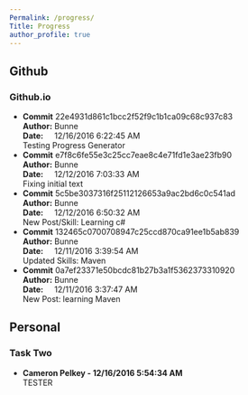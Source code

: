 ```yaml
---
Permalink: /progress/
Title: Progress
author_profile: true
---
```


## Github

### Github.io

- **Commit** 22e4931d861c1bcc2f52f9c1b1ca09c68c937c83<br/>
**Author:** Bunne<br/>
**Date:**&nbsp;&nbsp;&nbsp;&nbsp; 12/16/2016 6:22:45 AM<br/>
Testing Progress Generator
- **Commit** e7f8c6fe55e3c25cc7eae8c4e71fd1e3ae23fb90<br/>
**Author:** Bunne<br/>
**Date:**&nbsp;&nbsp;&nbsp;&nbsp; 12/12/2016 7:03:33 AM<br/>
Fixing initial text
- **Commit** 5c5be3037316f25112126653a9ac2bd6c0c541ad<br/>
**Author:** Bunne<br/>
**Date:**&nbsp;&nbsp;&nbsp;&nbsp; 12/12/2016 6:50:32 AM<br/>
New Post/Skill: Learning c#
- **Commit** 132465c0700708947c25ccd870ca91ee1b5ab839<br/>
**Author:** Bunne<br/>
**Date:**&nbsp;&nbsp;&nbsp;&nbsp; 12/11/2016 3:39:54 AM<br/>
Updated Skills: Maven
- **Commit** 0a7ef23371e50bcdc81b27b3a1f5362373310920<br/>
**Author:** Bunne<br/>
**Date:**&nbsp;&nbsp;&nbsp;&nbsp; 12/11/2016 3:37:47 AM<br/>
New Post: learning Maven


## Personal

### Task Two

* **Cameron Pelkey - 12/16/2016 5:54:34 AM**<br/>
TESTER 
